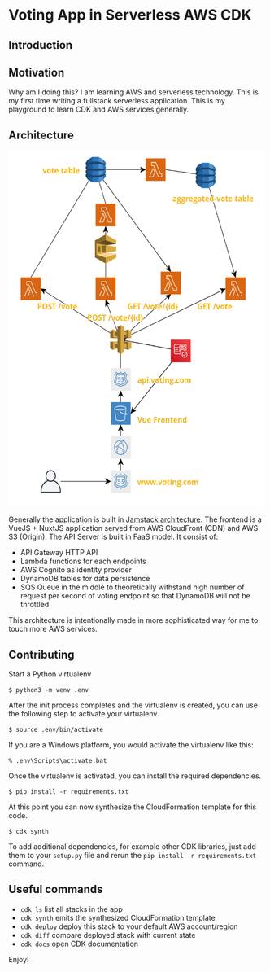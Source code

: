 
# Voting App in Serverless AWS CDK

## Introduction

## Motivation

Why am I doing this? I am learning AWS and serverless technology. This is my first time writing a fullstack serverless application. This is my playground to learn CDK and AWS services generally.

## Architecture

<a href="https://raw.githubusercontent.com/sdil/voting-serverless-cdk/master/architecture.png"><img src="https://raw.githubusercontent.com/sdil/voting-serverless-cdk/master/architecture.png" height="700" width="500" ></a>

Generally the application is built in [Jamstack architecture](https://jamstack.wtf). The frontend is a VueJS + NuxtJS application served from AWS CloudFront (CDN) and AWS S3 (Origin). The API Server is built in FaaS model. It consist of:

- API Gateway HTTP API
- Lambda functions for each endpoints
- AWS Cognito as identity provider
- DynamoDB tables for data persistence
- SQS Queue in the middle to theoretically withstand high number of request per second of voting endpoint so that DynamoDB will not be throttled

This architecture is intentionally made in more sophisticated way for me to touch more AWS services.

## Contributing

Start a Python virtualenv

```
$ python3 -m venv .env
```

After the init process completes and the virtualenv is created, you can use the following
step to activate your virtualenv.

```
$ source .env/bin/activate
```

If you are a Windows platform, you would activate the virtualenv like this:

```
% .env\Scripts\activate.bat
```

Once the virtualenv is activated, you can install the required dependencies.

```
$ pip install -r requirements.txt
```

At this point you can now synthesize the CloudFormation template for this code.

```
$ cdk synth
```

To add additional dependencies, for example other CDK libraries, just add
them to your `setup.py` file and rerun the `pip install -r requirements.txt`
command.

## Useful commands

 * `cdk ls`          list all stacks in the app
 * `cdk synth`       emits the synthesized CloudFormation template
 * `cdk deploy`      deploy this stack to your default AWS account/region
 * `cdk diff`        compare deployed stack with current state
 * `cdk docs`        open CDK documentation

Enjoy!

